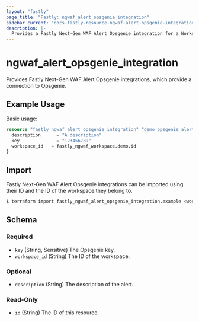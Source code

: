 ```yaml
---
layout: "fastly"
page_title: "Fastly: ngwaf_alert_opsgenie_integration"
sidebar_current: "docs-fastly-resource-ngwaf-alert-opsgenie-integration"
description: |-
  Provides a Fastly Next-Gen WAF Alert Opsgenie integration for a Workspace
---
```


# ngwaf_alert_opsgenie_integration

Provides Fastly Next-Gen WAF Alert Opsgenie integrations, which provide a connection to Opsgenie.

## Example Usage

Basic usage:

```terraform
resource "fastly_ngwaf_alert_opsgenie_integration" "demo_opsgenie_alert" {
  description      = "A description"
  key              = "123456789"
  workspace_id   = fastly_ngwaf_workspace.demo.id
}
```

## Import

Fastly Next-Gen WAF Alert Opsgenie integrations can be imported using their ID and the ID of the workspace they belong to.

```sh
$ terraform import fastly_ngwaf_alert_opsgenie_integration.example <workspace_id>/<alert_id>
```

<!-- schema generated by tfplugindocs -->
## Schema

### Required

- `key` (String, Sensitive) The Opsgenie key.
- `workspace_id` (String) The ID of the workspace.

### Optional

- `description` (String) The description of the alert.

### Read-Only

- `id` (String) The ID of this resource.